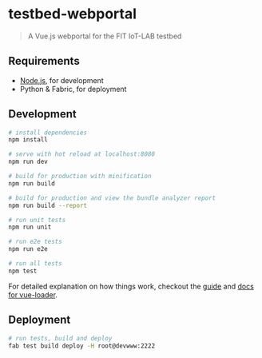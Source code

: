 # testbed-webportal

> A Vue.js webportal for the FIT IoT-LAB testbed

## Requirements

* [Node.js](https://nodejs.org), for development
* Python & Fabric, for deployment


## Development

``` bash
# install dependencies
npm install

# serve with hot reload at localhost:8080
npm run dev

# build for production with minification
npm run build

# build for production and view the bundle analyzer report
npm run build --report

# run unit tests
npm run unit

# run e2e tests
npm run e2e

# run all tests
npm test
```

For detailed explanation on how things work, checkout the [guide](http://vuejs-templates.github.io/webpack/) and [docs for vue-loader](http://vuejs.github.io/vue-loader).

## Deployment

``` bash
# run tests, build and deploy
fab test build deploy -H root@devwww:2222
```
